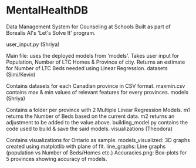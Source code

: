 # MentalHealthDB

Data Management System for Counseling at Schools
Built as part of Borealis AI's 'Let's Solve It' program.

user_input.py (Shriya)

Main file: uses the deployed models from 'models'.
Takes user input for Population, Number of LTC Homes & Province of city.
Returns an estimate for Number of LTC Beds needed using Linear Regression.
datasets (Simi/Kevin)

Contains datasets for each Canadian province in CSV format.
maxmin.csv contains max & min values of relevant features for every provinces.
models (Shriya)

Contains a folder per province with 2 Multiple Linear Regression Models.
m1 returns the Number of Beds based on the current data.
m2 returns an adjustment to be added to the value above.
building_model.py contains the code used to build & save the said models.
visualizations (Theodora)

Contains visualizations for Ontario as sample.
models_visualized: 3D graphs created using matplotlib with plane of fit.
line_graphs: Line graphs (population vs Number of Beds/Homes etc.)
Accuracies.png: Box-plots for 5 provinces showing accuracy of models.
